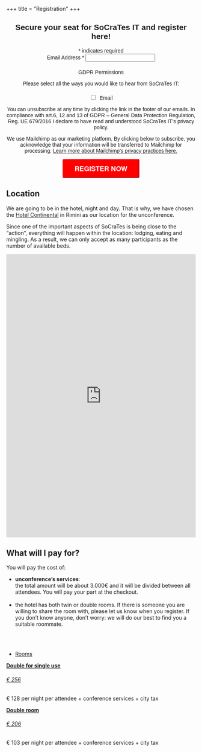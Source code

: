 +++
title = "Registration"
+++

<div class="registration-form" style="text-align: center;">
  <!--<h4>Please leave your e-mail here to let us know you would like to attend SoCraTes-IT 2019</h4>-->
  
  
<!-- Begin Mailchimp Signup Form -->
<link href="//cdn-images.mailchimp.com/embedcode/classic-10_7.css" rel="stylesheet" type="text/css">
<style type="text/css">
	#mc_embed_signup{clear:left; font:14px Helvetica,Arial,sans-serif; }
</style>
<style type="text/css">
	#mc-embedded-subscribe-form input[type=checkbox]{display: inline; width: auto;margin-right: 10px;}
	#mergeRow-gdpr {margin-top: 20px;}
	#mergeRow-gdpr fieldset label {font-weight: normal;}
	#mc-embedded-subscribe-form .mc_fieldset{border:none;min-height: 0px;padding-bottom:0px;}
    #mc_embed_signup .button {
        padding: 10px 30px;
        border-color: red;
        border-radius: 3px;
        text-transform: uppercase;
        font-family: "HelveticaNeue-Light", "Helvetica Neue Light", "Helvetica Neue", Helvetica, Arial, "Lucida Grande", sans-serif;
        font-size: 18px;
        font-weight: 700;
        color: #fff;
        background-color: red;
        height: auto;
    }
    
    #mc_embed_signup .button:hover {background-color:green;}
    }
</style>
<div id="mc_embed_signup">
<form action="https://socrates-conference.us20.list-manage.com/subscribe/post?u=4e24ba7602f7acf9fe79737d3&amp;id=be9dbd9e7a" method="post" id="mc-embedded-subscribe-form" name="mc-embedded-subscribe-form" class="validate" target="_blank" novalidate>
    <div id="mc_embed_signup_scroll">
	<h2>Secure your seat for SoCraTes IT and register here!</h2>
<div class="indicates-required"><span class="asterisk">*</span> indicates required</div>
<div class="mc-field-group">
	<label for="mce-EMAIL">Email Address  <span class="asterisk">*</span>
</label>
	<input type="email" value="" name="EMAIL" class="required email" id="mce-EMAIL">
</div>
<div id="mergeRow-gdpr" class="mergeRow gdpr-mergeRow content__gdprBlock mc-field-group">
    <div class="content__gdpr">
        <label>GDPR Permissions</label>
        <p>Please select all the ways you would like to hear from SoCraTes IT:</p>
        <fieldset class="mc_fieldset gdprRequired mc-field-group" name="interestgroup_field">
		<label class="checkbox subfield" for="gdpr_11381"><input type="checkbox" id="gdpr_11381" name="gdpr[11381]" value="Y" class="av-checkbox gdpr"><span>Email</span> </label>
        </fieldset>
        <p>You can unsubscribe at any time by clicking the link in the footer of our emails. 
In compliance with art.6, 12 and 13 of GDPR – General Data Protection Regulation, Reg. UE 679/2016  I declare to have read and understood SoCraTes IT’s privacy policy.</p>
    </div>
    <div class="content__gdprLegal">
        <p>We use Mailchimp as our marketing platform. By clicking below to subscribe, you acknowledge that your information will be transferred to Mailchimp for processing. <a href="https://mailchimp.com/legal/" target="_blank">Learn more about Mailchimp's privacy practices here.</a></p>
    </div>
</div>
	<div id="mce-responses" class="clear">
		<div class="response" id="mce-error-response" style="display:none"></div>
		<div class="response" id="mce-success-response" style="display:none"></div>
	</div>    <!-- real people should not fill this in and expect good things - do not remove this or risk form bot signups-->
    <div style="position: absolute; left: -5000px;" aria-hidden="true"><input type="text" name="b_4e24ba7602f7acf9fe79737d3_be9dbd9e7a" tabindex="-1" value=""></div>
    <div class="clear"><input type="submit" value="Register now" name="subscribe" id="mc-embedded-subscribe" class="button"></div>
    </div>
</form>
</div>
<script type='text/javascript' src='//s3.amazonaws.com/downloads.mailchimp.com/js/mc-validate.js'></script><script type='text/javascript'>(function($) {window.fnames = new Array(); window.ftypes = new Array();fnames[0]='EMAIL';ftypes[0]='email';fnames[1]='FNAME';ftypes[1]='text';fnames[2]='LNAME';ftypes[2]='text';fnames[4]='PHONE';ftypes[4]='phone';fnames[5]='BIRTHDAY';ftypes[5]='birthday';}(jQuery));var $mcj = jQuery.noConflict(true);</script>
<!--End mc_embed_signup-->
</div>


## Location
We are going to be in the hotel, night and day. That is why, we have chosen the [Hotel Continental](https://www.hotelcontinentalrimini.it/) in Rimini as our location for the unconference.

Since one of the important aspects of SoCraTes is being close to the “action”, everything will happen within
the location: lodging, eating and mingling. As a result, we can only accept as many participants as the
number of available beds.


<div class="container">
        <div class="intro-text">
            <iframe src="https://www.google.com/maps/embed?pb=!1m18!1m12!1m3!1d2866.8356241264546!2d12.581224015059124!3d44.06610277910922!2m3!1f0!2f0!3f0!3m2!1i1024!2i768!4f13.1!3m3!1m2!1s0x132cc37168068d3b%3A0xb43bd4e029c3e2b8!2sFamily+Hotel+Continental!5e0!3m2!1sen!2sch!4v1550728391487" width="100%" height="750" frameborder="0" style="border:0" allowfullscreen></iframe>
        </div>
    </div>

## What will I pay for?
You will pay the cost of:

* **unconference’s services**:<br />the total amount will be about 3.000€ and it will be divided between all attendees.
You will pay your part at the checkout.<br /><br />
* the hotel has both twin or double rooms. If there is someone you are willing to share the room with, please let us know when you register. If you don’t know anyone, don’t worry: we will do our best to find you a suitable roommate.
<br />
<br />



<div class="row schedule schedule-light">
    <ul class="nav nav-schedule">
        <li><a href="Rooms" data-toggle="tab">Rooms</a></li>
    </ul>
    <div class="tab-content">
        <div id="schedule3_day1" class="tab-pane fade active in">
            <div class="panel-group" id="schedule3_day1_timeline">
                <div class="panel schedule-item">
                    <a data-toggle="collapse" href="#schedule3_day1_time1" class="schedule-item-toggle">
                        <strong class="time highlight">Double for single use</strong>
                        <div class="lecture-icon-wrapper"><span class="fa fa-bed"></span></div>
                        <h6 class="title">€ 256</h6>
                    </a>
                    <div id="schedule3_day1_time1" class="panel-collapse collapse in schedule-item-body">
                        <p class="description">€ 128 per night per attendee + conference services + city tax</p>
                    </div>
                </div>
                <div class="panel schedule-item">
                    <a data-toggle="collapse" href="#schedule3_day1_time1" class="schedule-item-toggle">
                        <strong class="time highlight">Double room</strong>
                        <div class="lecture-icon-wrapper"><span class="fa fa-bed"></span></div>
                        <h6 class="title">€ 206</h6>
                    </a>
                    <div id="schedule3_day1_time1" class="panel-collapse collapse in schedule-item-body">
                        <p class="description">€ 103 per night per attendee + conference services + city tax</p>
                    </div>
                </div>
            </div>
        </div>
    </div>
</div>
